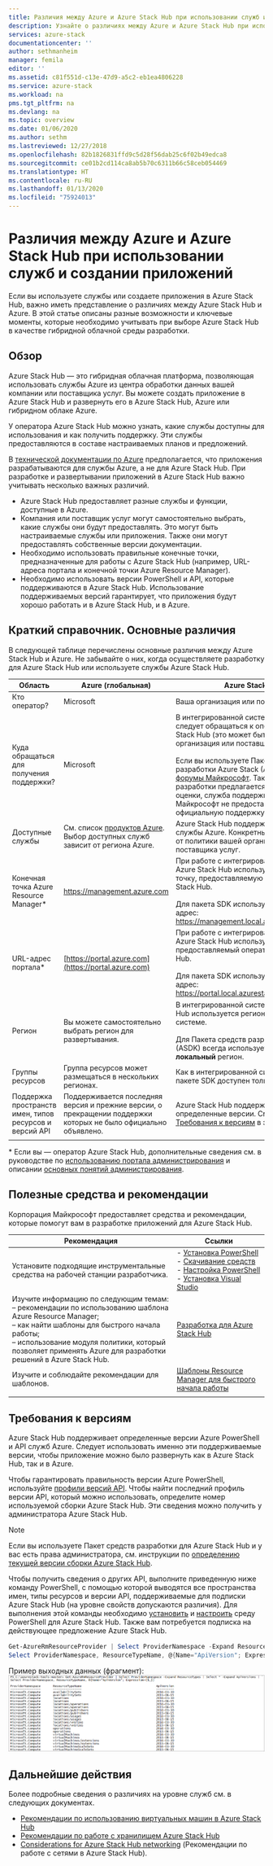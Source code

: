 ```yaml
---
title: Различия между Azure и Azure Stack Hub при использовании служб и создании приложений | Документация Майкрософт
description: Узнайте о различиях между Azure и Azure Stack Hub при использовании служб и создании приложений.
services: azure-stack
documentationcenter: ''
author: sethmanheim
manager: femila
editor: ''
ms.assetid: c81f551d-c13e-47d9-a5c2-eb1ea4806228
ms.service: azure-stack
ms.workload: na
pms.tgt_pltfrm: na
ms.devlang: na
ms.topic: overview
ms.date: 01/06/2020
ms.author: sethm
ms.lastreviewed: 12/27/2018
ms.openlocfilehash: 82b1826831ffd9c5d28f56dab25c6f02b49edca8
ms.sourcegitcommit: ce01b2cd114ca8ab5b70c6311b66c58ceb054469
ms.translationtype: HT
ms.contentlocale: ru-RU
ms.lasthandoff: 01/13/2020
ms.locfileid: "75924013"
---
```

# <a name="differences-between-azure-stack-hub-and-azure-when-using-services-and-building-apps"></a>Различия между Azure и Azure Stack Hub при использовании служб и создании приложений

Если вы используете службы или создаете приложения в Azure Stack Hub, важно иметь представление о различиях между Azure Stack Hub и Azure. В этой статье описаны разные возможности и ключевые моменты, которые необходимо учитывать при выборе Azure Stack Hub в качестве гибридной облачной среды разработки.

## <a name="overview"></a>Обзор

Azure Stack Hub ― это гибридная облачная платформа, позволяющая использовать службы Azure из центра обработки данных вашей компании или поставщика услуг. Вы можете создать приложение в Azure Stack Hub и развернуть его в Azure Stack Hub, Azure или гибридном облаке Azure.

У оператора Azure Stack Hub можно узнать, какие службы доступны для использования и как получить поддержку. Эти службы предоставляются в составе настраиваемых планов и предложений.

В [технической документации по Azure](/azure) предполагается, что приложения разрабатываются для службы Azure, а не для Azure Stack Hub. При разработке и развертывании приложений в Azure Stack Hub важно учитывать несколько важных различий.

* Azure Stack Hub предоставляет разные службы и функции, доступные в Azure.
* Компания или поставщик услуг могут самостоятельно выбрать, какие службы они будут предоставлять. Это могут быть настраиваемые службы или приложения. Также они могут предоставлять собственные версии документации.
* Необходимо использовать правильные конечные точки, предназначенные для работы с Azure Stack Hub (например, URL-адреса портала и конечной точки Azure Resource Manager).
* Необходимо использовать версии PowerShell и API, которые поддерживаются в Azure Stack Hub. Использование поддерживаемых версий гарантирует, что приложения будут хорошо работать и в Azure Stack Hub, и в Azure.

## <a name="cheat-sheet-high-level-differences"></a>Краткий справочник. Основные различия

В следующей таблице перечислены основные различия между Azure Stack Hub и Azure. Не забывайте о них, когда осуществляете разработку для Azure Stack Hub или используете службы Azure Stack Hub.

| Область | Azure (глобальная) | Azure Stack Hub |
| -------- | ------------- | ----------|
| Кто оператор? | Microsoft | Ваша организация или поставщик услуг.|
| Куда обращаться для получения поддержки? | Microsoft | В интегрированной системе за поддержкой следует обращаться к оператору Azure Stack Hub (это может быть ваша организация или поставщик услуг).<br><br>Если вы используете Пакет средств разработки Azure Stack (ASDK), посетите [форумы Майкрософт](https://social.msdn.microsoft.com/Forums/en-US/home?forum=AzureStack). Так как пакет разработки предлагается как среда для оценки, служба поддержки корпорации Майкрософт не предоставляет для него официальную поддержку.
| Доступные службы | См. список [продуктов Azure](https://azure.microsoft.com/services/?b=17.04b). Выбор доступных служб зависит от региона Azure. | Azure Stack Hub поддерживает разные службы Azure. Конкретный набор зависит от политики вашей организации или поставщика услуг.
| Конечная точка Azure Resource Manager* | https://management.azure.com | При работе с интегрированной системой Azure Stack Hub используйте конечную точку, предоставляемую оператором Azure Stack Hub.<br><br>Для пакета SDK используйте следующий адрес: https://management.local.azurestack.external.
| URL-адрес портала* | [https://portal.azure.com](https://portal.azure.com) | При работе с интегрированной системой Azure Stack Hub используйте URL-адрес, предоставляемый оператором Azure Stack Hub.<br><br>Для пакета SDK используйте следующий адрес: https://portal.local.azurestack.external.
| Регион | Вы можете самостоятельно выбрать регион для развертывания. | В интегрированной системе Azure Stack Hub используется регион, доступный в этой системе.<br><br>Для Пакета средств разработки Azure Stack (ASDK) всегда используется только **локальный** регион.
| Группы ресурсов | Группа ресурсов может размещаться в нескольких регионах. | Как в интегрированной системе, так и в пакете SDK доступен только один регион.
|Поддержка пространств имен, типов ресурсов и версий API | Поддерживается последняя версия и прежние версии, о прекращении поддержки которых не было официально объявлено. | Azure Stack Hub поддерживает только определенные версии. См. также раздел [Требования к версиям](#version-requirements) в этой статье.
| | |

* Если вы — оператор Azure Stack Hub, дополнительные сведения см. в руководстве по [использованию портала администрирования](../operator/azure-stack-manage-portals.md) и описании [основных понятий администрирования](../operator/azure-stack-manage-basics.md).

## <a name="helpful-tools-and-best-practices"></a>Полезные средства и рекомендации

Корпорация Майкрософт предоставляет средства и рекомендации, которые помогут вам в разработке приложений для Azure Stack Hub.

| Рекомендация | Ссылки |
| -------- | ------------- |
| Установите подходящие инструментальные средства на рабочей станции разработчика. | - [Установка PowerShell](../operator/azure-stack-powershell-install.md)<br>- [Скачивание средств](../operator/azure-stack-powershell-download.md)<br>- [Настройка PowerShell](azure-stack-powershell-configure-user.md)<br>- [Установка Visual Studio](azure-stack-install-visual-studio.md)
| Изучите информацию по следующим темам:<br>– рекомендации по использованию шаблона Azure Resource Manager;<br>– как найти шаблоны для быстрого начала работы;<br>– использование модуля политики, который позволяет применять Azure для разработки решений в Azure Stack Hub. | [Разработка для Azure Stack Hub](azure-stack-developer.md) |
| Изучите и соблюдайте рекомендации для шаблонов. | [Шаблоны Resource Manager для быстрого начала работы](https://aka.ms/aa6yz42)
| | |

## <a name="version-requirements"></a>Требования к версиям

Azure Stack Hub поддерживает определенные версии Azure PowerShell и API служб Azure. Следует использовать именно эти поддерживаемые версии, чтобы приложение можно было развернуть как в Azure Stack Hub, так и в Azure.

Чтобы гарантировать правильность версии Azure PowerShell, используйте [профили версий API](azure-stack-version-profiles.md). Чтобы найти последний профиль версии API, который можно использовать, определите номер используемой сборки Azure Stack Hub. Эти сведения можно получить у администратора Azure Stack Hub.

> [!NOTE]
> Если вы используете Пакет средств разработки для Azure Stack Hub и у вас есть права администратора, см. инструкции по [определению текущей версии сборки Azure Stack Hub](../operator/azure-stack-updates.md).

Чтобы получить сведения о других API, выполните приведенную ниже команду PowerShell, с помощью которой выводятся все пространства имен, типы ресурсов и версии API, поддерживаемые для подписки Azure Stack Hub (на уровне свойств допускаются различия). Для выполнения этой команды необходимо [установить](../operator/azure-stack-powershell-install.md) и [настроить](azure-stack-powershell-configure-user.md) среду PowerShell для Azure Stack Hub. Также вам потребуется подписка на действующее предложение Azure Stack Hub.

```powershell
Get-AzureRmResourceProvider | Select ProviderNamespace -Expand ResourceTypes | Select * -Expand ApiVersions | `
Select ProviderNamespace, ResourceTypeName, @{Name="ApiVersion"; Expression={$_}} 
```

Пример выходных данных (фрагмент): ![Пример выходных данных командлета Get-AzureRmResourceProvider](media/azure-stack-considerations/image1.png)

## <a name="next-steps"></a>Дальнейшие действия

Более подробные сведения о различиях на уровне служб см. в следующих документах.

* [Рекомендации по использованию виртуальных машин в Azure Stack Hub](azure-stack-vm-considerations.md)
* [Рекомендации по работе с хранилищем Azure Stack Hub](azure-stack-acs-differences.md)
* [Considerations for Azure Stack Hub networking](azure-stack-network-differences.md) (Рекомендации по работе с сетями в Azure Stack Hub).
